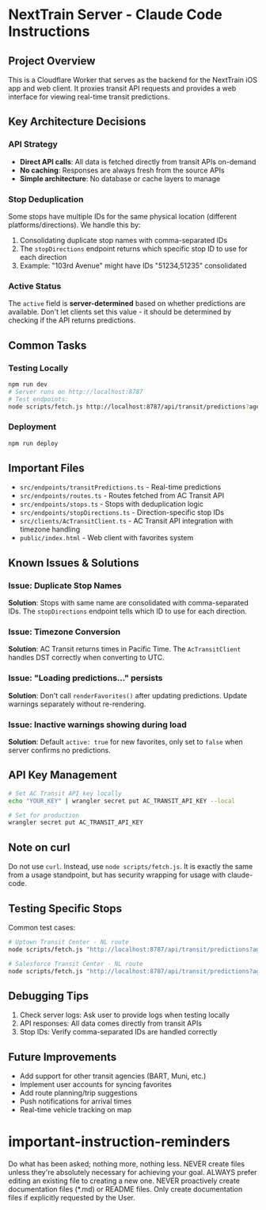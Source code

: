 # NextTrain Server - Claude Code Instructions

## Project Overview

This is a Cloudflare Worker that serves as the backend for the NextTrain iOS app and web client. It proxies transit API requests and provides a web interface for viewing real-time transit predictions.

## Key Architecture Decisions

### API Strategy
- **Direct API calls**: All data is fetched directly from transit APIs on-demand
- **No caching**: Responses are always fresh from the source APIs
- **Simple architecture**: No database or cache layers to manage

### Stop Deduplication
Some stops have multiple IDs for the same physical location (different platforms/directions). We handle this by:
1. Consolidating duplicate stop names with comma-separated IDs
2. The `stopDirections` endpoint returns which specific stop ID to use for each direction
3. Example: "103rd Avenue" might have IDs "51234,51235" consolidated

### Active Status
The `active` field is **server-determined** based on whether predictions are available. Don't let clients set this value - it should be determined by checking if the API returns predictions.

## Common Tasks

### Testing Locally
```bash
npm run dev
# Server runs on http://localhost:8787
# Test endpoints:
node scripts/fetch.js http://localhost:8787/api/transit/predictions?agency=actransit&stop=55558&route=NL
```

### Deployment
```bash
npm run deploy
```

## Important Files

- `src/endpoints/transitPredictions.ts` - Real-time predictions
- `src/endpoints/routes.ts` - Routes fetched from AC Transit API
- `src/endpoints/stops.ts` - Stops with deduplication logic
- `src/endpoints/stopDirections.ts` - Direction-specific stop IDs
- `src/clients/AcTransitClient.ts` - AC Transit API integration with timezone handling
- `public/index.html` - Web client with favorites system

## Known Issues & Solutions

### Issue: Duplicate Stop Names
**Solution**: Stops with same name are consolidated with comma-separated IDs. The `stopDirections` endpoint tells which ID to use for each direction.

### Issue: Timezone Conversion
**Solution**: AC Transit returns times in Pacific Time. The `AcTransitClient` handles DST correctly when converting to UTC.

### Issue: "Loading predictions..." persists
**Solution**: Don't call `renderFavorites()` after updating predictions. Update warnings separately without re-rendering.

### Issue: Inactive warnings showing during load
**Solution**: Default `active: true` for new favorites, only set to `false` when server confirms no predictions.

## API Key Management

```bash
# Set AC Transit API key locally
echo "YOUR_KEY" | wrangler secret put AC_TRANSIT_API_KEY --local

# Set for production
wrangler secret put AC_TRANSIT_API_KEY
```

## Note on curl
Do not use `curl`.
Instead, use `node scripts/fetch.js`.
It is exactly the same from a usage standpoint, but has security wrapping for usage with claude-code.

## Testing Specific Stops

Common test cases:
```bash
# Uptown Transit Center - NL route
node scripts/fetch.js "http://localhost:8787/api/transit/predictions?agency=actransit&stop=55558&route=NL"

# Salesforce Transit Center - NL route  
node scripts/fetch.js "http://localhost:8787/api/transit/predictions?agency=actransit&stop=50030&route=NL"
```

## Debugging Tips

1. Check server logs: Ask user to provide logs when testing locally
2. API responses: All data comes directly from transit APIs
3. Stop IDs: Verify comma-separated IDs are handled correctly

## Future Improvements

- Add support for other transit agencies (BART, Muni, etc.)
- Implement user accounts for syncing favorites
- Add route planning/trip suggestions
- Push notifications for arrival times
- Real-time vehicle tracking on map

# important-instruction-reminders
Do what has been asked; nothing more, nothing less.
NEVER create files unless they're absolutely necessary for achieving your goal.
ALWAYS prefer editing an existing file to creating a new one.
NEVER proactively create documentation files (*.md) or README files. Only create documentation files if explicitly requested by the User.